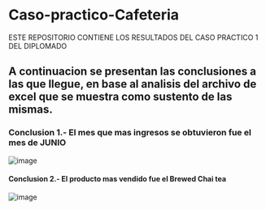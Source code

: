 # Caso-practico-Cafeteria
ESTE REPOSITORIO CONTIENE LOS RESULTADOS DEL CASO PRACTICO 1 DEL DIPLOMADO
## A continuacion se presentan las conclusiones a las que llegue, en base al analisis del archivo de excel que se muestra como sustento de las mismas.

### Conclusion 1.- El mes que mas ingresos se obtuvieron fue el mes de JUNIO
![image](https://github.com/user-attachments/assets/806242bc-ccd1-4b5f-80d5-047c49b920bc)

#### Conclusion 2.- El producto mas vendido fue el Brewed Chai tea

![image](https://github.com/user-attachments/assets/412b72af-511c-4494-90c2-4ed882821d48)
